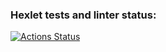 ### Hexlet tests and linter status:
[![Actions Status](https://github.com/Timurkazan99/frontend-project-lvl3/workflows/hexlet-check/badge.svg)](https://github.com/Timurkazan99/frontend-project-lvl3/actions)